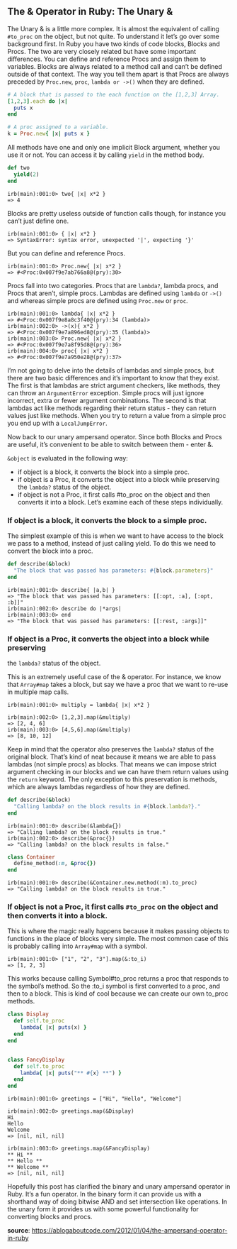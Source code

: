 ## The & Operator in Ruby: The Unary &
The Unary & is a little more complex. It is almost the equivalent of calling ```#to_proc``` on the object, but not quite. To understand it let’s go over some background first. In Ruby you have two kinds of code blocks, Blocks and Procs. The two are very closely related but have some important differences. You can define and reference Procs and assign them to variables. Blocks are always related to a method call and can’t be defined outside of that context. The way you tell them apart is that Procs are always preceded by ```Proc.new```, ```proc```, ```lambda or ->()``` when they are defined.
```ruby
# A block that is passed to the each function on the [1,2,3] Array.
[1,2,3].each do |x|
  puts x
end

# A proc assigned to a variable.
k = Proc.new{ |x| puts x }
```
All methods have one and only one implicit Block argument, whether you use it or not. You can access it by calling ```yield``` in the method body.
```ruby
def two
  yield(2)
end
```
```
irb(main):001:0> two{ |x| x*2 }
=> 4
```
Blocks are pretty useless outside of function calls though, for instance you can’t just define one.
```
irb(main):001:0> { |x| x*2 }
=> SyntaxError: syntax error, unexpected '|', expecting '}'
```
But you can define and reference Procs.
```
irb(main):001:0> Proc.new{ |x| x*2 }
=> #<Proc:0x007f9e7ab766a8@(pry):30>
```
Procs fall into two categories. Procs that are ```lambda?```, lambda procs, and Procs that aren’t, simple procs. Lambdas are defined using ```lambda``` or ```->()``` and whereas simple procs are defined using ```Proc.new``` or ```proc```.
```
irb(main):001:0> lambda{ |x| x*2 }
=> #<Proc:0x007f9e8a8c3f40@(pry):34 (lambda)>
irb(main):002:0> ->(x){ x*2 }
=> #<Proc:0x007f9e7a896ed8@(pry):35 (lambda)>
irb(main):003:0> Proc.new{ |x| x*2 }
=> #<Proc:0x007f9e7a8f95d8@(pry):36>
irb(main):004:0> proc{ |x| x*2 }
=> #<Proc:0x007f9e7a950e28@(pry):37>
```
I’m not going to delve into the details of lambdas and simple procs, but there are two basic differences and it’s important to know that they exist. The first is that lambdas are strict argument checkers, like methods, they can throw an ```ArgumentError``` exception. Simple procs will just ignore incorrect, extra or fewer argument combinations. The second is that lambdas act like methods regarding their return status - they can return values just like methods. When you try to return a value from a simple proc you end up with a ```LocalJumpError```.

Now back to our unary ampersand operator. Since both Blocks and Procs are useful, it’s convenient to be able to switch between them - enter &.

```&object``` is evaluated in the following way:
- if object is a block, it converts the block into a simple proc.
- if object is a Proc, it converts the object into a block while preserving the ```lambda?``` status of the object.
- if object is not a Proc, it first calls #to_proc on the object and then converts it into a block.
Let’s examine each of these steps individually.

### If object is a block, it converts the block to a simple proc.
The simplest example of this is when we want to have access to the block we pass to a method, instead of just calling yield. To do this we need to convert the block into a proc.
```ruby
def describe(&block)
  "The block that was passed has parameters: #{block.parameters}"
end
```
```
irb(main):001:0> describe{ |a,b| }
=> "The block that was passed has parameters: [[:opt, :a], [:opt, :b]]"
irb(main):002:0> describe do |*args|
irb(main):003:0> end
=> "The block that was passed has parameters: [[:rest, :args]]"
```
### If object is a Proc, it converts the object into a block while preserving
the ```lambda?``` status of the object.

This is an extremely useful case of the & operator. For instance, we know that ```Array#map``` takes a block, but say we have a proc that we want to re-use in multiple map calls.

```
irb(main):001:0> multiply = lambda{ |x| x*2 }

irb(main):002:0> [1,2,3].map(&multiply)
=> [2, 4, 6]
irb(main):003:0> [4,5,6].map(&multiply)
=> [8, 10, 12]
```
Keep in mind that the operator also preserves the ```lambda?``` status of the original block. That’s kind of neat because it means we are able to pass lambdas (not simple procs) as blocks. That means we can impose strict argument checking in our blocks and we can have them return values using the ```return``` keyword. The only exception to this preservation is methods, which are always lambdas regardless of how they are defined.
```ruby
def describe(&block)
  "Calling lambda? on the block results in #{block.lambda?}."
end
```
```
irb(main):001:0> describe(&lambda{})
=> "Calling lambda? on the block results in true."
irb(main):002:0> describe(&proc{})
=> "Calling lambda? on the block results in false."
```
```ruby
class Container
  define_method(:m, &proc{})
end
```
```
irb(main):001:0> describe(&Container.new.method(:m).to_proc)
=> "Calling lambda? on the block results in true."
```
### If object is not a Proc, it first calls ```#to_proc``` on the object and then converts it into a block.
This is where the magic really happens because it makes passing objects to functions in the place of blocks very simple. The most common case of this is probably calling into ```Array#map``` with a symbol.
```
irb(main):001:0> ["1", "2", "3"].map(&:to_i)
=> [1, 2, 3]
```
This works because calling Symbol#to_proc returns a proc that responds to the symbol’s method. So the :to_i symbol is first converted to a proc, and then to a block. This is kind of cool because we can create our own to_proc methods.
```ruby
class Display
  def self.to_proc
    lambda{ |x| puts(x) }
  end
end


class FancyDisplay
  def self.to_proc
    lambda{ |x| puts("** #{x} **") }
  end
end
```
```
irb(main):001:0> greetings = ["Hi", "Hello", "Welcome"]

irb(main):002:0> greetings.map(&Display)
Hi
Hello
Welcome
=> [nil, nil, nil]

irb(main):003:0> greetings.map(&FancyDisplay)
** Hi **
** Hello **
** Welcome **
=> [nil, nil, nil]
```
Hopefully this post has clarified the binary and unary ampersand operator in Ruby. It’s a fun operator. In the binary form it can provide us with a shorthand way of doing bitwise AND and set intersection like operations. In the unary form it provides us with some powerful functionality for converting blocks and procs.

**source**: https://ablogaboutcode.com/2012/01/04/the-ampersand-operator-in-ruby

